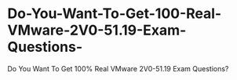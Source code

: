 # Do-You-Want-To-Get-100-Real-VMware-2V0-51.19-Exam-Questions-
Do You Want To Get 100% Real VMware 2V0-51.19 Exam Questions?
